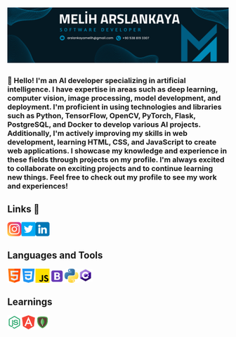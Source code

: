 <h1 align="center">
   <img src="Assets/melih.png" alt="Melih Arslankaya">
  </h1>
  
  
### 👋 Hello! I'm an AI developer specializing in artificial intelligence. I have expertise in areas such as deep learning, computer vision, image processing, model development, and deployment. I'm proficient in using technologies and libraries such as Python, TensorFlow, OpenCV, PyTorch, Flask, PostgreSQL, and Docker to develop various AI projects. Additionally, I'm actively improving my skills in web development, learning HTML, CSS, and JavaScript to create web applications. I showcase my knowledge and experience in these fields through projects on my profile. I'm always excited to collaborate on exciting projects and to continue learning new things. Feel free to check out my profile to see my work and experiences!

  
## Links 🔗
  
<a href="https://www.instagram.com/meliharslankaya/">
  <img align="left" alt="Melih's Instagram" width="32px" src="Assets/instagram.png" />
  </a>
<a href="https://twitter.com/">
  <img align="left" alt="Melih Arslankaya | Twitter" width="32px" src="Assets/twitter.png" />
</a>
<a href="https://www.linkedin.com/in/melih-arslankaya/">
  <img align="left" alt="Melih's LinkedIN" width="32px" src="Assets/linkedin.png" />
</a> <br><br>

## Languages and Tools 
 
<a href="#">
  <img align="left" alt="HTML" width="32px" src="Assets/html.png" />
  </a>
<a href="#">
  <img align="left" alt="CSS" width="32px" src="Assets/css-3.png" />
  </a>
<a href="#">
  <img align="left" alt="Javascript" width="32px" src="Assets/js.png" />
</a>
<a href="#">
  <img align="left" alt="Bootstrap" width="34px" src="Assets/bootstrap.png" />
</a>
<a href="#">
  <img align="left" alt="Python" width="32px" src="Assets/python.png" />
</a>
<a href="#">
  <img align="left" alt="C#" width="32px" src="Assets/csharp.png" />
</a> <br> <br>
  
## Learnings
  
<a href="#">
  <img align="left" alt="HTML" width="32px" src="Assets/nodejs.png" />
</a>
<a href="#">
  <img align="left" alt="CSS" width="32px" src="Assets/angular.png" />
</a>
<a href="#">
  <img align="left" alt="Javascript" width="32px" src="Assets/mongo.png" />
</a>
